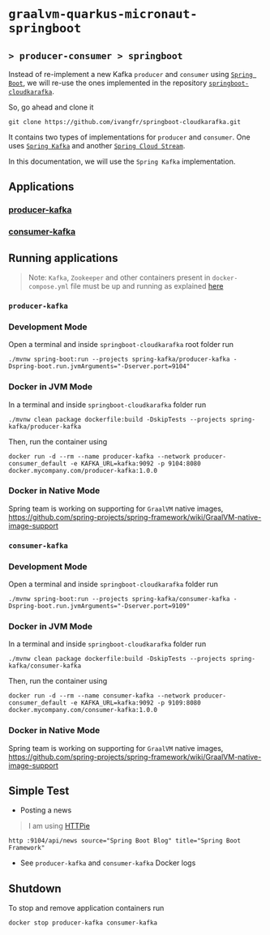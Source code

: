 # `graalvm-quarkus-micronaut-springboot`
## `> producer-consumer > springboot`

Instead of re-implement a new Kafka `producer` and `consumer` using [`Spring Boot`](https://docs.spring.io/spring-boot/docs/current/reference/htmlsingle/), we will re-use the ones implemented in the repository [`springboot-cloudkarafka`](https://github.com/ivangfr/springboot-cloudkarafka).

So, go ahead and clone it
```
git clone https://github.com/ivangfr/springboot-cloudkarafka.git
```

It contains two types of implementations for `producer` and `consumer`. One uses [`Spring Kafka`](https://github.com/ivangfr/springboot-cloudkarafka/tree/master/spring-kafka#springboot-cloudkarafka) and another [`Spring Cloud Stream`](https://github.com/ivangfr/springboot-cloudkarafka/tree/master/spring-cloud-stream#springboot-cloudkarafka).

In this documentation, we will use the `Spring Kafka` implementation.

## Applications

### [producer-kafka](https://github.com/ivangfr/springboot-cloudkarafka/tree/master/spring-kafka#producer-kafka)

### [consumer-kafka](https://github.com/ivangfr/springboot-cloudkarafka/tree/master/spring-kafka#consumer-kafka)

## Running applications

> Note: `Kafka`, `Zookeeper` and other containers present in `docker-compose.yml` file must be up and running as explained [here](https://github.com/ivangfr/graalvm-quarkus-micronaut-springboot/tree/master/producer-consumer#start-environment)

### `producer-kafka`

### Development Mode

Open a terminal and inside `springboot-cloudkarafka` root folder run
```
./mvnw spring-boot:run --projects spring-kafka/producer-kafka -Dspring-boot.run.jvmArguments="-Dserver.port=9104"
```

### Docker in JVM Mode

In a terminal and inside `springboot-cloudkarafka` folder run
```
./mvnw clean package dockerfile:build -DskipTests --projects spring-kafka/producer-kafka
```

Then, run the container using
```
docker run -d --rm --name producer-kafka --network producer-consumer_default -e KAFKA_URL=kafka:9092 -p 9104:8080 docker.mycompany.com/producer-kafka:1.0.0
```

### Docker in Native Mode

Spring team is working on supporting for `GraalVM` native images, https://github.com/spring-projects/spring-framework/wiki/GraalVM-native-image-support

### `consumer-kafka`

### Development Mode

Open a terminal and inside `springboot-cloudkarafka` folder run
```
./mvnw spring-boot:run --projects spring-kafka/consumer-kafka -Dspring-boot.run.jvmArguments="-Dserver.port=9109"
```

### Docker in JVM Mode

In a terminal and inside `springboot-cloudkarafka` folder run
```
./mvnw clean package dockerfile:build -DskipTests --projects spring-kafka/consumer-kafka
```

Then, run the container using
```
docker run -d --rm --name consumer-kafka --network producer-consumer_default -e KAFKA_URL=kafka:9092 -p 9109:8080 docker.mycompany.com/consumer-kafka:1.0.0
```

### Docker in Native Mode

Spring team is working on supporting for `GraalVM` native images, https://github.com/spring-projects/spring-framework/wiki/GraalVM-native-image-support

## Simple Test

- Posting a news
> I am using [HTTPie](https://httpie.org/) 
```
http :9104/api/news source="Spring Boot Blog" title="Spring Boot Framework"
```

- See `producer-kafka` and `consumer-kafka` Docker logs

## Shutdown

To stop and remove application containers run
```
docker stop producer-kafka consumer-kafka
```
